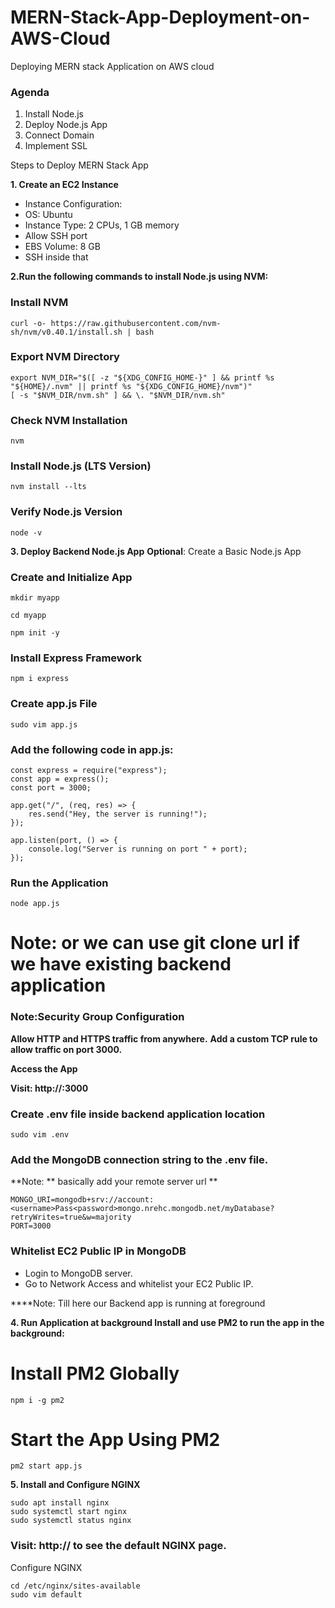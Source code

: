# MERN-Stack-App-Deployment-on-AWS-Cloud
Deploying MERN stack Application on AWS cloud 

### Agenda

1) Install Node.js
2) Deploy Node.js App
3) Connect Domain
4) Implement SSL

Steps to Deploy MERN Stack App

**1. Create an EC2 Instance**
  - Instance Configuration:
  - OS: Ubuntu
  - Instance Type: 2 CPUs, 1 GB memory
  - Allow SSH port
  - EBS Volume: 8 GB
  - SSH inside that 

**2.Run the following commands to install Node.js using NVM:**

### Install NVM
```
curl -o- https://raw.githubusercontent.com/nvm-sh/nvm/v0.40.1/install.sh | bash
```

### Export NVM Directory
```
export NVM_DIR="$([ -z "${XDG_CONFIG_HOME-}" ] && printf %s "${HOME}/.nvm" || printf %s "${XDG_CONFIG_HOME}/nvm")"
[ -s "$NVM_DIR/nvm.sh" ] && \. "$NVM_DIR/nvm.sh"
```

### Check NVM Installation
```
nvm
```

### Install Node.js (LTS Version)
```
nvm install --lts
```

### Verify Node.js Version
```
node -v
```

**3. Deploy Backend Node.js App**
**Optional**: Create a Basic Node.js App
### Create and Initialize App
```
mkdir myapp
```

```
cd myapp
```
```
npm init -y
```
### Install Express Framework
```
npm i express
```

### Create app.js File
```
sudo vim app.js
```

### Add the following code in app.js:
```
const express = require("express");
const app = express();
const port = 3000;

app.get("/", (req, res) => {
    res.send("Hey, the server is running!");
});

app.listen(port, () => {
    console.log("Server is running on port " + port);
});
```

### Run the Application
```
node app.js
```

# Note: or we can use git clone url if we have existing backend application 


### Note:Security Group Configuration
**Allow HTTP and HTTPS traffic from anywhere.**
**Add a custom TCP rule to allow traffic on port 3000.** 

**Access the App**

**Visit: http://<EC2-Public-IP>:3000**

### Create .env file inside backend application location 
```
sudo vim .env
```

### Add the MongoDB connection string to the .env file.
**Note: ** basically add your remote server url **
```
MONGO_URI=mongodb+srv://account:<username>Pass<password>mongo.nrehc.mongodb.net/myDatabase?retryWrites=true&w=majority
PORT=3000
```



### Whitelist EC2 Public IP in MongoDB
- Login to MongoDB server.
- Go to Network Access and whitelist your EC2 Public IP.


****Note: Till here our Backend app is running at foreground

**4. Run Application at background Install and use PM2 to run the app in the background:**
# Install PM2 Globally
```
npm i -g pm2
```

# Start the App Using PM2
```
pm2 start app.js
```


**5. Install and Configure NGINX**
```
sudo apt install nginx
sudo systemctl start nginx
sudo systemctl status nginx
```
### Visit: http://<EC2-Public-IP> to see the default NGINX page.
Configure NGINX
```
cd /etc/nginx/sites-available
sudo vim default
```
